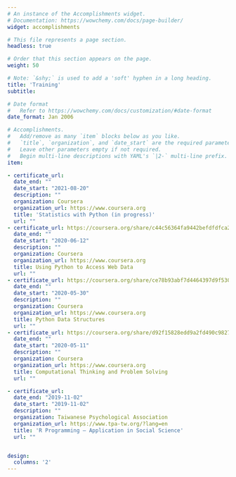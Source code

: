 ```yaml
---
# An instance of the Accomplishments widget.
# Documentation: https://wowchemy.com/docs/page-builder/
widget: accomplishments

# This file represents a page section.
headless: true

# Order that this section appears on the page.
weight: 50

# Note: `&shy;` is used to add a 'soft' hyphen in a long heading.
title: 'Training'
subtitle:

# Date format
#   Refer to https://wowchemy.com/docs/customization/#date-format
date_format: Jan 2006

# Accomplishments.
#   Add/remove as many `item` blocks below as you like.
#   `title`, `organization`, and `date_start` are the required parameters.
#   Leave other parameters empty if not required.
#   Begin multi-line descriptions with YAML's `|2-` multi-line prefix.
item:

- certificate_url:
  date_end: ""
  date_start: "2021-08-20"
  description: ""
  organization: Coursera
  organization_url: https://www.coursera.org
  title: 'Statistics with Python (in progress)'
  url: ""
- certificate_url: https://coursera.org/share/c44c56364fa9442befdfdfca23ad8d07
  date_end: ""
  date_start: "2020-06-12"
  description: ""
  organization: Coursera
  organization_url: https://www.coursera.org
  title: Using Python to Access Web Data
  url: ""
- certificate_url: https://coursera.org/share/ce78b93abf7d4464397d9f530ace14ce
  date_end: ""
  date_start: "2020-05-30"
  description: ""
  organization: Coursera
  organization_url: https://www.coursera.org
  title: Python Data Structures
  url: ""
- certificate_url: https://coursera.org/share/d92f15828edd9a2fd490c9827919f835
  date_end: ""
  date_start: "2020-05-11"
  description: ""
  organization: Coursera
  organization_url: https://www.coursera.org
  title: Computational Thinking and Problem Solving
  url: ""

- certificate_url:
  date_end: "2019-11-02"
  date_start: "2019-11-02"
  description: ""
  organization: Taiwanese Psychological Association
  organization_url: https://www.tpa-tw.org/?lang=en
  title: 'R Programming – Application in Social Science'
  url: ""


design:
  columns: '2'
---
```


